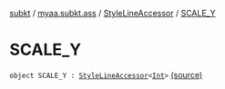 [subkt](../../index.md) / [myaa.subkt.ass](../index.md) / [StyleLineAccessor](index.md) / [SCALE_Y](./-s-c-a-l-e_-y.md)

# SCALE_Y

`object SCALE_Y : `[`StyleLineAccessor`](index.md)`<`[`Int`](https://kotlinlang.org/api/latest/jvm/stdlib/kotlin/-int/index.html)`>` [(source)](https://github.com/Myaamori/SubKt/blob/master/src/main/kotlin/myaa/subkt/ass/parser.kt#L508)